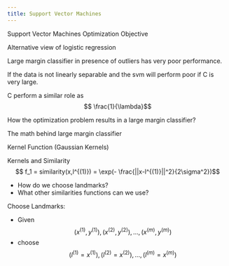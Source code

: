 ```yaml
---
title: Support Vector Machines
---
```


Support Vector Machines
Optimization Objective

Alternative view of logistic regression

Large margin classifier in presence of outliers has very poor performance.

If the data is not linearly separable and the svm will perform poor if C is very large.

C perform a similar role as $$ \frac{1}{\lambda}$$

How the optimization problem results in a large margin classifier?

The math behind large margin classifier

Kernel Function (Gaussian Kernels)

Kernels and Similarity
$$ f_1 = similarity(x,l^{(1)}) = \exp(- \frac{||x-l^{(1)}||^2}{2\sigma^2})$$

* How do we choose landmarks?
* What other similarities functions can we use?

Choose Landmarks:

* Given $$ (x^{(1)},y^{(1)}), (x^{(2)},y^{(2)}), ... , (x^{(m)},y^{(m)})$$
* choose $$ (l^{(1)}=x^{(1)}), (l^{(2)} = x^{(2)}), ... , (l^{(m)}=x^{(m)})$$

